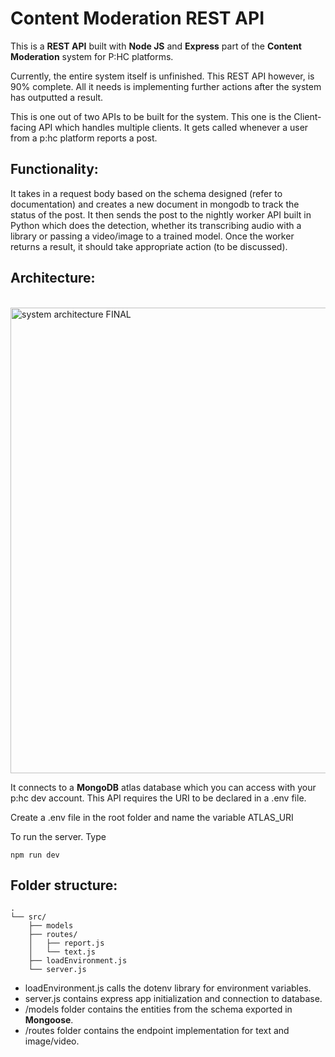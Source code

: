 # Content Moderation REST API
This is a **REST API** built with **Node JS** and **Express** part of the **Content Moderation** system for P:HC platforms.
<br>

Currently, the entire system itself is unfinished. This REST API however, is 90% complete. All it needs is implementing further actions after the system has outputted a result.

This is one out of two APIs to be built for the system. This one is the Client-facing API which handles multiple clients. It gets called whenever a user from a p:hc platform reports a post. 

## Functionality:
It takes in a request body based on the schema designed (refer to documentation) and creates a new document in mongodb to track the status of the post. It then sends the post to the nightly worker API built in Python which does the detection, whether its transcribing audio with a library or passing a video/image to a trained model. Once the worker returns a result, it should take appropriate action (to be discussed).

## Architecture:
<br>
<img width="745" alt="system architecture FINAL" src="https://user-images.githubusercontent.com/78581216/228682882-954129f6-b03e-4b2a-885f-6b7a0ddd4391.png">


It connects to a **MongoDB** atlas database which you can access with your p:hc dev account. This API requires the URI to be declared in a .env file. 

Create a .env file in the root folder and name the variable ATLAS_URI

To run the server. Type
```
npm run dev
```

## Folder structure:
```
.
└── src/
    ├── models
    ├── routes/
    │   ├── report.js
    │   └── text.js
    ├── loadEnvironment.js
    └── server.js 
```
- loadEnvironment.js calls the dotenv library for environment variables.
- server.js contains express app initialization and connection to database.
- /models folder contains the entities from the schema exported in **Mongoose**.
- /routes folder contains the endpoint implementation for text and image/video.
